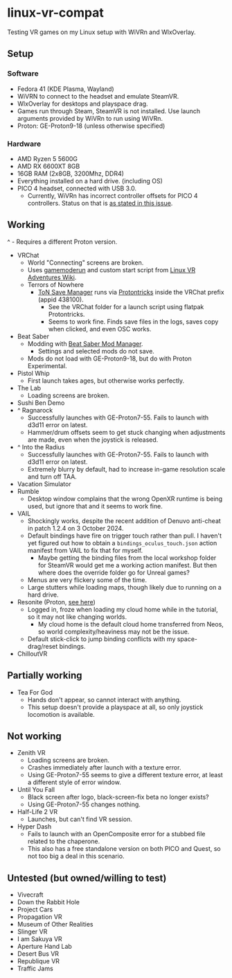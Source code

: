# linux-vr-compat
Testing VR games on my Linux setup with WiVRn and WlxOverlay.

## Setup

### Software
- Fedora 41 (KDE Plasma, Wayland)
- WiVRN to connect to the headset and emulate SteamVR.
- WlxOverlay for desktops and playspace drag.
- Games run through Steam, SteamVR is not installed. Use launch arguments provided by WiVRn to run using WiVRn.
- Proton: GE-Proton9-18 (unless otherwise specified)

### Hardware
- AMD Ryzen 5 5600G
- AMD RX 6600XT 8GB
- 16GB RAM (2x8GB, 3200Mhz, DDR4)
- Everything installed on a hard drive. (including OS)
- PICO 4 headset, connected with USB 3.0.
    - Currently, WiVRn has incorrect controller offsets for PICO 4 controllers. Status on that is [as stated in this issue](https://github.com/WiVRn/WiVRn/issues/94).

## Working
^ - Requires a different Proton version.

- VRChat
    - World "Connecting" screens are broken.
    - Uses [gamemoderun](https://github.com/FeralInteractive/gamemode) and custom start script from [Linux VR Adventures Wiki](https://lvra.gitlab.io/docs/vrchat/eac/).
    - Terrors of Nowhere
        - [ToN Save Manager](https://github.com/ChrisFeline/ToNSaveManager) runs via [Protontricks](https://github.com/Matoking/protontricks) inside the VRChat prefix (appid 438100).
            - See the VRChat folder for a launch script using flatpak Protontricks.
            - Seems to work fine. Finds save files in the logs, saves copy when clicked, and even OSC works.
- Beat Saber
    - Modding with [Beat Saber Mod Manager](https://github.com/affederaffe/BeatSaberModManager).
        - Settings and selected mods do not save.
    - Mods do not load with GE-Proton9-18, but do with Proton Experimental.
- Pistol Whip
    - First launch takes ages, but otherwise works perfectly.
- The Lab
    - Loading screens are broken.
- Sushi Ben Demo
- ^ Ragnarock
    - Successfully launches with GE-Proton7-55. Fails to launch with d3d11 error on latest.
    - Hammer/drum offsets seem to get stuck changing when adjustments are made, even when the joystick is released.
- ^ Into the Radius
    - Successfully launches with GE-Proton7-55. Fails to launch with d3d11 error on latest.
    - Extremely blurry by default, had to increase in-game resolution scale and turn off TAA.
- Vacation Simulator
- Rumble
    - Desktop window complains that the wrong OpenXR runtime is being used, but ignore that and it seems to work fine.
- VAIL
    - Shockingly works, despite the recent addition of Denuvo anti-cheat in patch 1.2.4 on 3 October 2024.
    - Default bindings have fire on trigger touch rather than pull. I haven't yet figured out how to obtain a `bindings_oculus_touch.json` action manifest from VAIL to fix that for myself.
        - Maybe getting the binding files from the local workshop folder for SteamVR would get me a working action manifest. But then where does the override folder go for Unreal games?
    - Menus are very flickery some of the time.
    - Large stutters while loading maps, though likely due to running on a hard drive.
- Resonite (Proton, [see here](https://lvra.gitlab.io/docs/resonite/))
    - Logged in, froze when loading my cloud home while in the tutorial, so it may not like changing worlds.
        - My cloud home is the default cloud home transferred from Neos, so world complexity/heaviness may not be the issue.
    - Default stick-click to jump binding conflicts with my space-drag/reset bindings.
- ChilloutVR

## Partially working
- Tea For God
    - Hands don't appear, so cannot interact with anything.
    - This setup doesn't provide a playspace at all, so only joystick locomotion is available.

## Not working
- Zenith VR
    - Loading screens are broken.
    - Crashes immediately after launch with a texture error.
    - Using GE-Proton7-55 seems to give a different texture error, at least a different style of error window.
- Until You Fall
    - Black screen after logo, black-screen-fix beta no longer exists?
    - Using GE-Proton7-55 changes nothing.
- Half-Life 2 VR
    - Launches, but can't find VR session.
- Hyper Dash
    - Fails to launch with an OpenComposite error for a stubbed file related to the chaperone.
    - This also has a free standalone version on both PICO and Quest, so not too big a deal in this scenario.

## Untested (but owned/willing to test)
- Vivecraft
- Down the Rabbit Hole
- Project Cars
- Propagation VR
- Museum of Other Realities
- Slinger VR
- I am Sakuya VR
- Aperture Hand Lab
- Desert Bus VR
- Republique VR
- Traffic Jams
